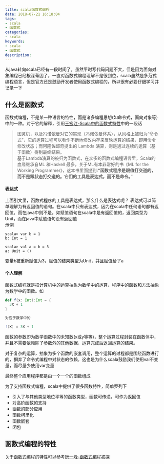 ```yaml
---
title: scala函数式编程
date: 2018-07-21 16:18:04
tags:
- scala
- 函数式
categories:
- scala
keywords:
- scala
- 函数式
description:
---
```

从java转向scala已经有一段时间了，虽然平时写代码问题不大，但是因为面向对象编程已经根深蒂固了，一直对函数式编程理解不是很到位，scala虽然是多范式编程语言，但是官方还是鼓励开发者使用函数式编程的，所以很有必要仔细学习并记录一下

## 什么是函数式
函数式编程，不是某一种语言的特性，而是诸多编程思想(如命令式，面向对象等)中的一种。对于它的解释，引用[王宏江-Scala中的函数式特性]中的一段话
> 图灵机，以及冯诺依曼对它的实现（冯诺依曼体系），从风格上被归为“命令式”，它的运算过程可以看作不断地修改内存来反映运算的结果，即用命令修改状态；而阿隆佐邱奇提出的 Lambda 演算，则是通过连续的运算（基于函数）得到最终结果。    
基于Lambda演算的被归为函数式，在众多的函数式编程语言里，Scala的血缘继承自ML 和Haskell 最多。关于ML有本非常好的书《ML for the Working Programmer》，这本书里面提到:**“函数式程序是跟值打交道的，而不是跟状态打交道的。它们的工具是表达式，而不是命令。”**

#### 表达式
上面引文里，函数式程序的工具是表达式，那么什么是表达式呢？
表达式可以简单理解为有返回值的语句。在scala中只有表达式，因为在scala中任何语句都有返回值，而在java中则不是。如赋值语句在scala中是有返回值的，返回类型为Unit，而在java中赋值语句没有返回值    
示例
``` shell
scala> var b = 1
b: Int = 1

scala> val a = b = 3
a: Unit = ()
```
变量b被重新赋值为3，赋值的结果类型为Unit，并且赋值给了a

#### 个人理解
函数式编程就是把计算机中的运算抽象为数学中的运算，程序中的函数和方法抽象为数学中的函数。如       
``` scala
def f(x: Int):Int = {
  3X + 1
}

对应于数学中的

f(X) = 3X + 1
```

函数的参数即为数学函数中的未知数(x或y等等)，整个运算过程封装在函数体中，并且不需要依赖除了参数外的其他数据，运算完成后返回运算的结果。  

对于复杂的运算，抽象为多个函数的嵌套调用，整个运算的过程都是围绕函数进行的，摒弃了命令式编程中对状态的依赖，这也是为什么scala鼓励我们使用val不变量，而尽量少使用var变量

最终整个应用程序都是由一个一个的函数组成

为了支持函数式编程，scala中提供了很多函数特性，简单罗列下
* 引入了与其他类型地位平等的函数类型，函数可传递，可作为返回值
* 对高阶函数的支持
* 函数的部分应用
* 函数柯里化
* 函数嵌套
* 闭包

## 函数式编程的特性
关于函数式编程的特性可以参考[阮一峰-函数式编程初探](http://www.ruanyifeng.com/blog/2012/04/functional_programming.html)


[王宏江-Scala中的函数式特性]:(http://www.10tiao.com/html/557/201609/2652725732/1.html)
